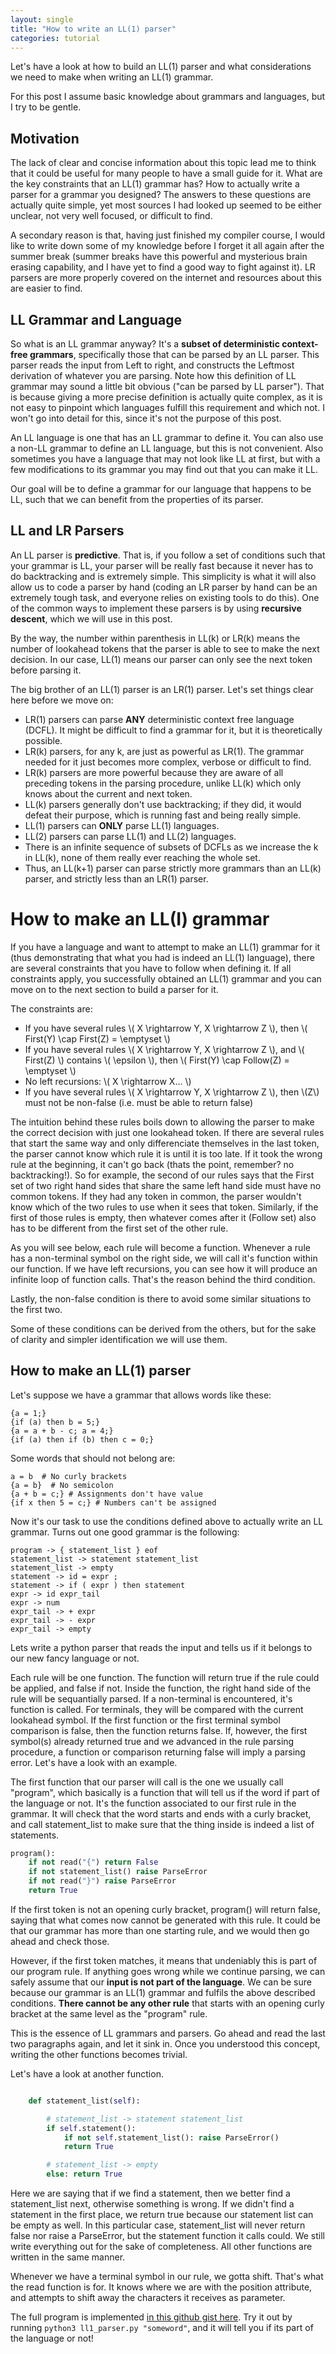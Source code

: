 ```yaml
---
layout: single
title: "How to write an LL(1) parser"
categories: tutorial
---
```


Let's have a look at how to build an LL(1) parser and what considerations we need to make when writing an LL(1) grammar.

For this post I assume basic knowledge about grammars and languages, but I try to be gentle.

## Motivation

The lack of clear and concise information about this topic lead me to think that it could be useful for many people to have a small guide for it. What are the key constraints that an LL(1) grammar has? How to actually write a parser for a grammar you designed? The answers to these questions are actually quite simple, yet most sources I had looked up seemed to be either unclear, not very well focused, or difficult to find.

A secondary reason is that, having just finished my compiler course, I would like to write down some of my knowledge before I forget it all again after the summer break (summer breaks have this powerful and mysterious brain erasing capability, and I have yet to find a good way to fight against it). LR parsers are more properly covered on the internet and resources about this are easier to find.

## LL Grammar and Language

So what is an LL grammar anyway? It's a **subset of deterministic context-free grammars**, specifically those that can be parsed by an LL parser. This parser reads the input from Left to right, and constructs the Leftmost derivation of whatever you are parsing. Note how this definition of LL grammar may sound a little bit obvious ("can be parsed by LL parser"). That is because giving a more precise definition is actually quite complex, as it is not easy to pinpoint which languages fulfill this requirement and which not. I won't go into detail for this, since it's not the purpose of this post.

An LL language is one that has an LL grammar to define it. You can also use a non-LL grammar to define an LL language, but this is not convenient. Also sometimes you have a language that may not look like LL at first, but with a few modifications to its grammar you may find out that you can make it LL.

Our goal will be to define a grammar for our language that happens to be LL, such that we can benefit from the properties of its parser.

## LL and LR Parsers

An LL parser is **predictive**. That is, if you follow a set of conditions such that your grammar is LL, your parser will be really fast because it never has to do backtracking and is extremely simple. This simplicity is what it will also allow us to code a parser by hand (coding an LR parser by hand can be an extremely tough task, and everyone relies on existing tools to do this). One of the common ways to implement these parsers is by using **recursive descent**, which we will use in this post.

By the way, the number within parenthesis in LL(k) or LR(k) means the number of lookahead tokens that the parser is able to see to make the next decision. In our case, LL(1) means our parser can only see the next token before parsing it.

The big brother of an LL(1) parser is an LR(1) parser. Let's set things clear here before we move on:

- LR(1) parsers can parse **ANY** deterministic context free language (DCFL). It might be difficult to find a grammar for it, but it is theoretically possible.
- LR(k) parsers, for any k, are just as powerful as LR(1). The grammar needed for it just becomes more complex, verbose or difficult to find.
- LR(k) parsers are more powerful because they are aware of all preceding tokens in the parsing procedure, unlike LL(k) which only knows about the current and next token.
- LL(k) parsers generally don't use backtracking; if they did, it would defeat their purpose, which is running fast and being really simple.
- LL(1) parsers can **ONLY** parse LL(1) languages.
- LL(2) parsers can parse LL(1) and LL(2) languages.
- There is an infinite sequence of subsets of DCFLs as we increase the k in LL(k), none of them really ever reaching the whole set.
- Thus, an LL(k+1) parser can parse strictly more grammars than an LL(k) parser, and strictly less than an LR(1) parser.

# How to make an LL(I) grammar

If you have a language and want to attempt to make an LL(1) grammar for it (thus demonstrating that what you had is indeed an LL(1) language), there are several constraints that you have to follow when defining it. If all constraints apply, you successfully obtained an LL(1) grammar and you can move on to the next section to build a parser for it.

The constraints are:

- If you have several rules \\( X \rightarrow Y, X \rightarrow Z \\), then \\( First(Y) \cap First(Z) = \emptyset \\)
- If you have several rules \\( X \rightarrow Y, X \rightarrow Z \\), and \\( First(Z) \\) contains \\( \epsilon \\), then \\( First(Y) \cap Follow(Z) = \emptyset \\)
- No left recursions: \\( X \rightarrow X... \\)
- If you have several rules \\( X \rightarrow Y, X \rightarrow Z \\), then \\(Z\\) must not be non-false (i.e. must be able to return false)

The intuition behind these rules boils down to allowing the parser to make the correct decision with just one lookahead token. If there are several rules that start the same way and only differenciate themselves in the last token, the parser cannot know which rule it is until it is too late. If it took the wrong rule at the beginning, it can't go back (thats the point, remember? no backtracking!). So for example, the second of our rules says that the First set of two right hand sides that share the same left hand side must have no common tokens. If they had any token in common, the parser wouldn't know which of the two rules to use when it sees that token. Similarly, if the first of those rules is empty, then whatever comes after it (Follow set) also has to be different from the first set of the other rule.

As you will see below, each rule will become a function. Whenever a rule has a non-terminal symbol on the right side, we will call it's function within our function. If we have left recursions, you can see how it will produce an infinite loop of function calls. That's the reason behind the third condition.

Lastly, the non-false condition is there to avoid some similar situations to the first two.

Some of these conditions can be derived from the others, but for the sake of clarity and simpler identification we will use them.

## How to make an LL(1) parser

Let's suppose we have a grammar that allows words like these:

```
{a = 1;}
{if (a) then b = 5;}
{a = a + b - c; a = 4;}
{if (a) then if (b) then c = 0;}
```

Some words that should not belong are:

```
a = b  # No curly brackets
{a = b}  # No semicolon
{a + b = c;} # Assignments don't have value
{if x then 5 = c;} # Numbers can't be assigned
```

Now it's our task to use the conditions defined above to actually write an LL grammar. Turns out one good grammar is the following:

```
program -> { statement_list } eof
statement_list -> statement statement_list
statement_list -> empty
statement -> id = expr ;
statement -> if ( expr ) then statement
expr -> id expr_tail
expr -> num
expr_tail -> + expr
expr_tail -> - expr
expr_tail -> empty
```

Lets write a python parser that reads the input and tells us if it belongs to our new fancy language or not.

Each rule will be one function. The function will return true if the rule could be applied, and false if not. Inside the function, the right hand side of the rule will be sequantially parsed. If a non-terminal is encountered, it's function is called. For terminals, they will be compared with the current lookahead symbol. If the first function or the first terminal symbol comparison is false, then the function returns false. If, however, the first symbol(s) already returned true and we advanced in the rule parsing procedure, a function or comparison returning false will imply a parsing error. Let's have a look with an example.

The first function that our parser will call is the one we usually call "program", which basically is a function that will tell us if the word if part of the language or not. It's the function associated to our first rule in the grammar. It will check that the word starts and ends with a curly bracket, and call statement_list to make sure that the thing inside is indeed a list of statements.

```python
program():
    if not read("{") return False
    if not statement_list() raise ParseError
    if not read("}") raise ParseError
    return True
```

If the first token is not an opening curly bracket, program() will return false, saying that what comes now cannot be generated with this rule. It could be that our grammar has more than one starting rule, and we would then go ahead and check those.

However, if the first token matches, it means that undeniably this is part of our program rule. If anything goes wrong while we continue parsing, we can safely assume that our **input is not part of the language**. We can be sure because our grammar is an LL(1) grammar and fulfils the above described conditions. **There cannot be any other rule** that starts with an opening curly bracket at the same level as the "program" rule.

This is the essence of LL grammars and parsers. Go ahead and read the last two paragraphs again, and let it sink in. Once you understood this concept, writing the other functions becomes trivial.

Let's have a look at another function.

```python

    def statement_list(self):

        # statement_list -> statement statement_list
        if self.statement():
            if not self.statement_list(): raise ParseError()
            return True

        # statement_list -> empty
        else: return True

```

Here we are saying that if we find a statement, then we better find a statement_list next, otherwise something is wrong. If we didn't find a statement in the first place, we return true because our statement list can be empty as well. In this particular case, statement_list will never return false nor raise a ParseError, but the statement function it calls could. We still write everything out for the sake of completeness. All other functions are written in the same manner.

Whenever we have a terminal symbol in our rule, we gotta shift. That's what the read function is for. It knows where we are with the position attribute, and attempts to shift away the characters it receives as parameter.

The full program is implemented [in this github gist here](https://gist.github.com/mariomeissner/f2d7e0aa82ffa9f16363704de5253de1).
Try it out by running `python3 ll1_parser.py "someword"`, and it will tell you if its part of the language or not!
